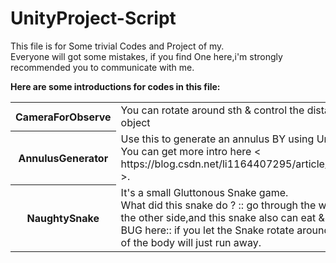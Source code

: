 # UnityProject-Script
This file is for Some trivial Codes and Project of my.<br/>
Everyone will got some mistakes, if you find One here,i'm strongly recommended you to communicate with me.


<b>Here are some introductions for codes in this file:</b><br/>
<table>
    <tr>
        <th>CameraForObserve</th>
        <td>You can rotate around sth & control the distance with target object<td/>
    </tr>
     <tr>
        <th>AnnulusGenerator</th>
        <td>Use this to generate an annulus BY using Unity Mesh in code. <br/>
            You can get more intro here < https://blog.csdn.net/li1164407295/article/details/88587437 >. 
        <td/>
    </tr>
    <tr>
        <th>NaughtySnake</th>
        <td>It's a small Gluttonous Snake game. <br/>
            What did this snake do ? :: go through the wall and transmit to the other side,and this snake also can eat && die.<br/>
            BUG here::   if you let the Snake rotate around the corner,part of the body will just run away.
        <td/>
    </tr>
</table>
